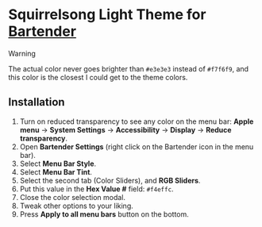 # Squirrelsong Light Theme for [Bartender](https://www.macbartender.com)

> [!WARNING]
> The actual color never goes brighter than `#e3e3e3` instead of `#f7f6f9`, and this color is the closest I could get to the theme colors.

## Installation

1. Turn on reduced transparency to see any color on the menu bar: **Apple menu** → **System Settings** → **Accessibility** → **Display** → **Reduce transparency**.
2. Open **Bartender Settings** (right click on the Bartender icon in the menu bar).
3. Select **Menu Bar Style**.
4. Select **Menu Bar Tint**.
5. Select the second tab (Color Sliders), and **RGB Sliders**.
6. Put this value in the **Hex Value #** field: `#f4effc`.
7. Close the color selection modal.
8. Tweak other options to your liking.
9. Press **Apply to all menu bars** button on the bottom.
